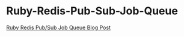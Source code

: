 Ruby-Redis-Pub-Sub-Job-Queue
============================

[Ruby Redis Pub/Sub Job Queue Blog Post](http://ericlondon.com/2014/03/20/ruby-redis-pub-sub-job-queue.html)
